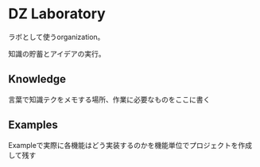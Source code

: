 # DZ Laboratory

ラボとして使うorganization。

知識の貯蓄とアイデアの実行。

## Knowledge

言葉で知識テクをメモする場所、作業に必要なものをここに書く

## Examples

Exampleで実際に各機能はどう実装するのかを機能単位でプロジェクトを作成して残す

<!--

**Here are some ideas to get you started:**

🙋‍♀️ A short introduction - what is your organization all about?
🌈 Contribution guidelines - how can the community get involved?
👩‍💻 Useful resources - where can the community find your docs? Is there anything else the community should know?
🍿 Fun facts - what does your team eat for breakfast?
🧙 Remember, you can do mighty things with the power of [Markdown](https://docs.github.com/github/writing-on-github/getting-started-with-writing-and-formatting-on-github/basic-writing-and-formatting-syntax)
-->
